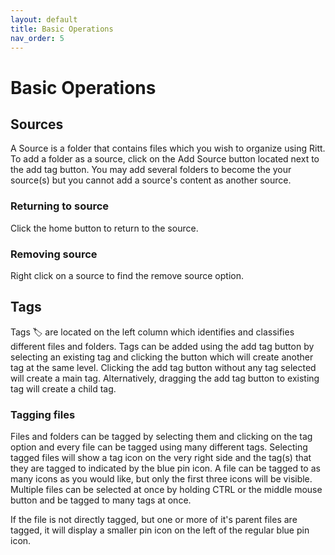 ```yaml
---
layout: default
title: Basic Operations
nav_order: 5
---
```


# Basic Operations

## Sources
A Source is a folder that contains files which you wish to organize using Ritt. To add a folder as a source, click on the Add Source button located next to the add tag button. You may add several folders to become the your source(s) but you cannot add a source's content as another source.

### Returning to source

Click the home button to return to the source.

### Removing source

Right click on a source to find the remove source option.

## Tags
Tags 🏷️ are located on the left column which identifies and classifies different files and folders. Tags can be added using the add tag button by selecting an existing tag and clicking the button which will create another tag at the same level. Clicking the add tag button without any tag selected will create a main tag. Alternatively, dragging the add tag button to existing tag will create a child tag.

### Tagging files

Files and folders can be tagged by selecting them and clicking on the tag option and every file can be tagged using many different tags. Selecting tagged files will show a tag icon on the very right side and the tag(s) that they are tagged to indicated by the blue pin icon. A file can be tagged to as many icons as you would like, but only the first three icons will be visible. Multiple files can be selected at once by holding CTRL or the middle mouse button and be tagged to many tags at once.

If the file is not directly tagged, but one or more of it's parent files are tagged, it will display a smaller pin icon on the left of the regular blue pin icon.
